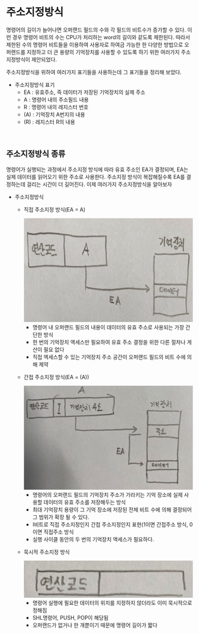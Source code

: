 # 주소지정방식

명령어의 길이가 늘어나면 오퍼랜드 필드의 수와 각 필드의 비트수가 증가할 수 있다. 이런 경우 명령어 비트의 수는 CPU가 처리하는 word의 길이와 같도록 제한된다. 따라서 제한된 수의 명령어 비트들을 이용하여 사용자로 하여금 가능한 한 다양한 방법으로 오퍼랜드를 지정하고 더 큰 용량의 기억장치를 사용할 수 있도록 하기 위한 여러가지 주소 지정방식이 제안되었다.



주소지정방식을 위하여 여러가지 표기들을 사용하는데 그 표기들을 정리해 보았다.

* 주소지정방식 표기
  * EA : 유효주소, 즉 데이터가 저장된 기억장치의 실제 주소
  * A : 명령어 내의 주소필드 내용
  * R : 명령어 내의 레지스터 번호
  * (A) : 기억장치 A번지의 내용
  * (R) : 레지스터 R의 내용

<br>



## 주소지정방식 종류

명령어가 실행되는 과정에서 주소지정 방식에 따라 유효 주소인 EA가 결정되며, EA는 실제 데이터를 읽어오기 위한 주소로 사용한다. 주소지정 방식이 복잡해질수록 EA를 결정하는데 걸리는 시간이 더 길어진다. 이제 여러가지 주소지정방식을 알아보자



* 주소지정방식

  * 직접 주소지정 방식(EA = A)

    <img src="https://github.com/hansanguk0222/Computer_Architecture/blob/master/git%EC%9E%90%EB%A3%8C/CPU/%EC%A7%81%EC%A0%91%EC%A3%BC%EC%86%8C%EC%A7%80%EC%A0%95%EB%B0%A9%EC%8B%9D.jpg?raw=true" alt="직접주소지정방식" height="280" width="800" /> 

    * 명령어 내 오퍼랜드 필드의 내용이 데이터의 유효 주소로 사용되는 가장 간단한 방식
    * 한 번의 기억장치 액세스만 필요하여 유효 주소 결정을 위한 다른 절차나 게산이 필요 없다
    * 직접 엑세스할 수 있는 기억장치 주소 공간이 오퍼랜드 필드의 비트 수에 의해 제약

    

  * 간접 주소지정 방식(EA = (A))

    <img src="https://github.com/hansanguk0222/Computer_Architecture/blob/master/git%EC%9E%90%EB%A3%8C/CPU/%EA%B0%84%EC%A0%91%EC%A3%BC%EC%86%8C%EC%A7%80%EC%A0%95%EB%B0%A9%EC%8B%9D.jpg?raw=true" alt="간접주소지정방식" height="280" width="800" /> 
    
    * 명령어의 오퍼랜드 필드의 기억장치 주소가 가라키는 기억 장소에 실제 사용할 데이터의 유효 주소를 저장해두는 방식
    * 최대 기억장치 용량이 그 기억 장소에 저장된 전체 비트 수에 의해 결정되어 그 범위가 확장 될 수 있다.
    * I비트로 직접 주소지정인지 간접 주소지정인지 표현(1이면 간접주소 방식, 0이면 직접주소 방식
    * 실행 사이클 동안의 두 번의 기억장치 액세스가 필요하다.
    
    
    
  * 묵시적 주소지정 방식
  
    <img src="https://github.com/hansanguk0222/Computer_Architecture/blob/master/git%EC%9E%90%EB%A3%8C/CPU/%EB%AC%B5%EC%8B%9C%EC%A0%81%EC%A3%BC%EC%86%8C%EC%A7%80%EC%A0%95%EB%B0%A9%EC%8B%9D.jpg?raw=true" alt="묵시적 주소지정 방식" width="900" height="100"/> 
  
    * 명령어 실행에 필요한 데이터의 위치를 지정하지 않더라도 이미 묵시적으로 정해짐
    * SHL명령어, PUSH, POP이 해당됨
    * 오퍼랜드가 없거나 한 개뿐이기 때문에 명령어 길이가 짧다